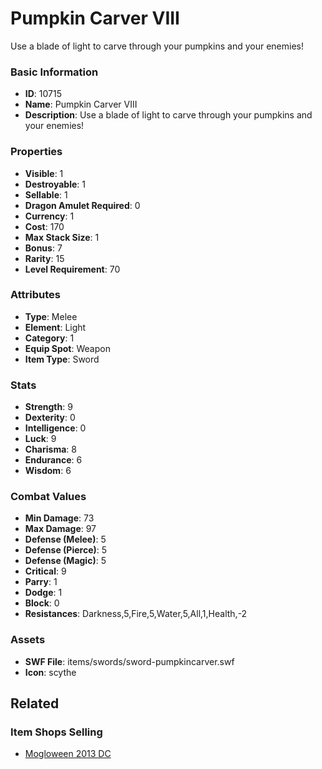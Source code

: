 # Pumpkin Carver VIII

Use a blade of light to carve through your pumpkins and your enemies!

### Basic Information

- **ID**: 10715
- **Name**: Pumpkin Carver VIII
- **Description**: Use a blade of light to carve through your pumpkins and your enemies!

### Properties

- **Visible**: 1
- **Destroyable**: 1
- **Sellable**: 1
- **Dragon Amulet Required**: 0
- **Currency**: 1
- **Cost**: 170
- **Max Stack Size**: 1
- **Bonus**: 7
- **Rarity**: 15
- **Level Requirement**: 70

### Attributes

- **Type**: Melee
- **Element**: Light
- **Category**: 1
- **Equip Spot**: Weapon
- **Item Type**: Sword

### Stats

- **Strength**: 9
- **Dexterity**: 0
- **Intelligence**: 0
- **Luck**: 9
- **Charisma**: 8
- **Endurance**: 6
- **Wisdom**: 6

### Combat Values

- **Min Damage**: 73
- **Max Damage**: 97
- **Defense (Melee)**: 5
- **Defense (Pierce)**: 5
- **Defense (Magic)**: 5
- **Critical**: 9
- **Parry**: 1
- **Dodge**: 1
- **Block**: 0
- **Resistances**: Darkness,5,Fire,5,Water,5,All,1,Health,-2

### Assets

- **SWF File**: items/swords/sword-pumpkincarver.swf
- **Icon**: scythe

## Related

### Item Shops Selling

- [Mogloween 2013 DC](../item-shops/375-mogloween-2013-dc.md)

